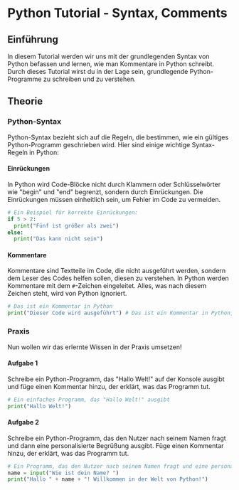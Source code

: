 # Python Tutorial - Syntax, Comments

## Einführung
In diesem Tutorial werden wir uns mit der grundlegenden Syntax von Python befassen und lernen, wie man Kommentare in Python schreibt. Durch dieses Tutorial wirst du in der Lage sein, grundlegende Python-Programme zu schreiben und zu verstehen.

## Theorie
### Python-Syntax
Python-Syntax bezieht sich auf die Regeln, die bestimmen, wie ein gültiges Python-Programm geschrieben wird. Hier sind einige wichtige Syntax-Regeln in Python:

#### Einrückungen
In Python wird Code-Blöcke nicht durch Klammern oder Schlüsselwörter wie "begin" und "end" begrenzt, sondern durch Einrückungen. Die Einrückungen müssen einheitlich sein, um Fehler im Code zu vermeiden. 

```python
# Ein Beispiel für korrekte Einrückungen:
if 5 > 2:
  print("Fünf ist größer als zwei")
else:
  print("Das kann nicht sein")
```

#### Kommentare
Kommentare sind Textteile im Code, die nicht ausgeführt werden, sondern dem Leser des Codes helfen sollen, diesen zu verstehen. In Python werden Kommentare mit dem `#`-Zeichen eingeleitet. Alles, was nach diesem Zeichen steht, wird von Python ignoriert.

```python
# Das ist ein Kommentar in Python
print("Dieser Code wird ausgeführt") # Das ist ein Kommentar in Python, der dem Code folgt
```

### Praxis
Nun wollen wir das erlernte Wissen in der Praxis umsetzen! 

#### Aufgabe 1
Schreibe ein Python-Programm, das "Hallo Welt!" auf der Konsole ausgibt und füge einen Kommentar hinzu, der erklärt, was das Programm tut.

```python
# Ein einfaches Programm, das "Hallo Welt!" ausgibt
print("Hallo Welt!")
```

#### Aufgabe 2
Schreibe ein Python-Programm, das den Nutzer nach seinem Namen fragt und dann eine personalisierte Begrüßung ausgibt. Füge einen Kommentar hinzu, der erklärt, was das Programm tut.

```python
# Ein Programm, das den Nutzer nach seinem Namen fragt und eine personalisierte Begrüßung ausgibt
name = input("Wie ist dein Name? ")
print("Hallo " + name + "! Willkommen in der Welt von Python!")
```
